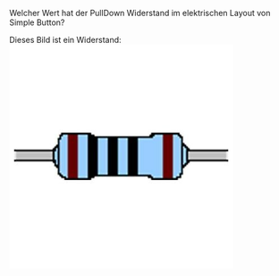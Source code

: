 Welcher Wert hat der PullDown Widerstand im elektrischen Layout von Simple Button?

<div class="hint">
Dieses Bild ist ein Widerstand:
<img src="Widerstand.jpeg" alt="Widerstand">
</div>